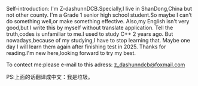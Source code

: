 Self-introduction:
I'm Z-dashunnDCB.Specially,I live in ShanDong,China  but not other county.
I'm a Grade 1 senior high school student.So maybe I can't do something well,or make something effective.
Also,my English isn't very good,but I write this by myself without translate application.
Tell the truth,codes is unfamiliar to me.I used to study C++ 2 years ago.
But nowadays,because of my studying,I have to stop learning that.
Maybe one day I will learn them again after finishing test in 2025.
Thanks for reading.I'm new here,looking forward to try my best.

To contect me:please e-mail to this adress:
z_dashunndcb@foxmail.com



PS:上面的话翻译成中文：我是垃圾。

<!---
Z-dashunnDCB/Z-dashunnDCB is a ✨ special ✨ repository because its `README.md` (this file) appears on your GitHub profile.
You can click the Preview link to take a look at your changes.
--->
